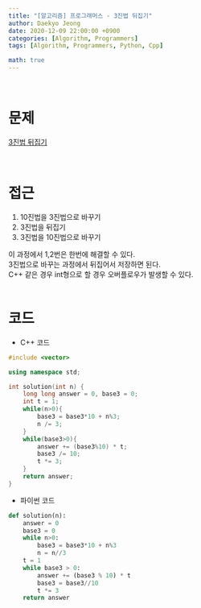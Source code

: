 ```yaml
---
title: "[알고리즘] 프로그래머스 - 3진법 뒤집기"
author: Daekyo Jeong
date: 2020-12-09 22:00:00 +0900
categories: [Algorithm, Programmers]
tags: [Algorithm, Programmers, Python, Cpp]

math: true
---
```


<br/>

# **문제**


[3진법 뒤집기](https://programmers.co.kr/learn/courses/30/lessons/68935)

<br/>

# **접근**  
1. 10진법을 3진법으로 바꾸기  
2. 3진법을 뒤집기  
3. 3진법을 10진법으로 바꾸기  

이 과정에서 1,2번은 한번에 해결할 수 있다.  
3진법으로 바꾸는 과정에서 뒤집어서 저장하면 된다.  
C++ 같은 경우 int형으로 할 경우 오버플로우가 발생할 수 있다.  
<br/>

# **코드**

- C++ 코드

```cpp
#include <vector>

using namespace std;

int solution(int n) {
    long long answer = 0, base3 = 0;
    int t = 1;
    while(n>0){
        base3 = base3*10 + n%3;
        n /= 3;
    }
    while(base3>0){
        answer += (base3%10) * t;
        base3 /= 10;
        t *= 3;
    }
    return answer;
}
```

- 파이썬 코드   

```py
def solution(n):
    answer = 0
    base3 = 0
    while n>0:
        base3 = base3*10 + n%3
        n = n//3
    t = 1
    while base3 > 0:
        answer += (base3 % 10) * t
        base3 = base3//10
        t *= 3
    return answer
```

<br/>
